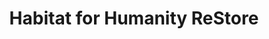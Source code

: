 ---
title: "Habitat for Humanity ReStore"
url: /exmore/habitat-for-humanity-restore/
shop: charity
---